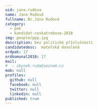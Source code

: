 ```yaml
---
uid: jana.rudova
name: Jana Rudová
fullname: Bc.Jana Rudová
category:
  - pak
  - kandidat-ceskatrebova-2018
img: people/ppp.jpg
description: bez politické příslušnosti
candidatedesc:  mateřská dovolená
ordpak: 17
ordkomunal2018: 17
mail:
#  - zbynek.ruda@seznam.cz
mob: null
profiles:
  github: null
  facebook: null
  twitter: null
  linkedin: null
published: true
---
```

